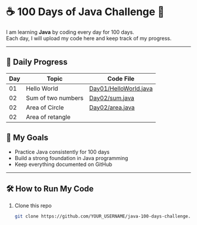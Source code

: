 # ☕ 100 Days of Java Challenge 🚀

I am learning **Java** by coding every day for 100 days.  
Each day, I will upload my code here and keep track of my progress.  

---

## 📅 Daily Progress

| Day | Topic | Code File |
|-----|-------|-----------|
| 01  | Hello World | [Day01/HelloWorld.java](Hello.java) |
| 02  | Sum of two numbers |[Day02/sum.java](sum.java)|
| 02  | Area of Circle |[Day02/area.java](area.java)|
| 02  | Area of retangle |



## 🎯 My Goals
- Practice Java consistently for 100 days  
- Build a strong foundation in Java programming  
- Keep everything documented on GitHub  

---

## 🛠 How to Run My Code
1. Clone this repo  
   ```bash
   git clone https://github.com/YOUR_USERNAME/java-100-days-challenge.git

